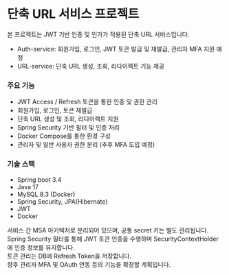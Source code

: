 # 단축 URL 서비스 프로젝트

본 프로젝트는 JWT 기반 인증 및 인가가 적용된 단축 URL 서비스입니다.  
- Auth-service: 회원가입, 로그인, JWT 토큰 발급 및 재발급, 관리자 MFA 지원 예정
- URL-service: 단축 URL 생성, 조회, 리다이렉트 기능 제공

### 주요 기능
- JWT Access / Refresh 토큰을 통한 인증 및 권한 관리
- 회원가입, 로그인, 토큰 재발급
- 단축 URL 생성 및 조회, 리다이렉트 지원
- Spring Security 기반 필터 및 인증 처리
- Docker Compose를 통한 환경 구성
- 관리자 및 일반 사용자 권한 분리 (추후 MFA 도입 예정)

### 기술 스택
- Spring boot 3.4
- Java 17
- MySQL 8.3 (Docker)
- Spring Security, JPA(Hibernate)
- JWT
- Docker

서비스 간 MSA 아키텍처로 분리되어 있으며, 공통 secret 키는 별도 관리됩니다.  
Spring Security 필터를 통해 JWT 토큰 인증을 수행하며 SecurityContextHolder에 인증 정보를 유지합니다.  
토큰 관리는 DB에 Refresh Token을 저장합니다.  
향후 관리자 MFA 및 OAuth 연동 등의 기능을 확장할 계획입니다.
